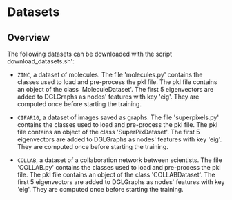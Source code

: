 # Datasets

## Overview

The following datasets can be downloaded with the script download_datasets.sh':

- `ZINC`, a dataset of molecules. The file 'molecules.py' contains the classes used to load and pre-process the pkl file. The pkl file contains an object of the class 'MoleculeDataset'. The first 5 eigenvectors are added to DGLGraphs as nodes' features with key 'eig'. They are computed once before starting the training.

- `CIFAR10`, a dataset of images saved as graphs. The file 'superpixels.py' contains the classes used to load and pre-process the pkl file. The pkl file contains an object of the class 'SuperPixDataset'. The first 5 eigenvectors are added to DGLGraphs as nodes' features with key 'eig'. They are computed once before starting the training.

- `COLLAB`, a dataset of a collaboration network between scientists. The file 'COLLAB.py' contains the classes used to load and pre-process the pkl file. The pkl file contains an object of the class 'COLLABDataset'. The first 5 eigenvectors are added to DGLGraphs as nodes' features with key 'eig'. They are computed once before starting the training.
